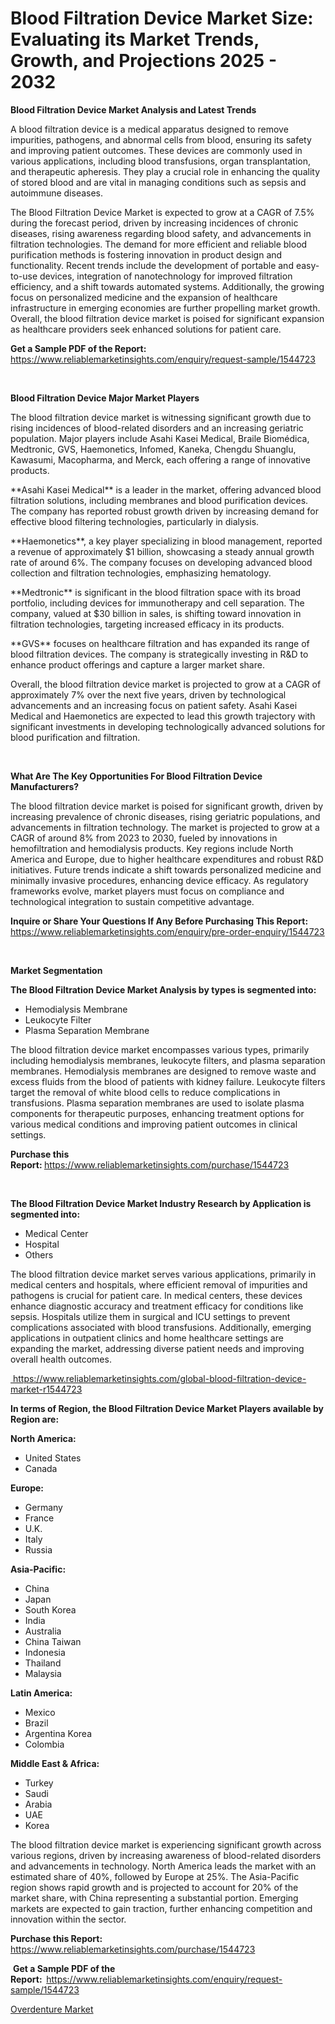 <p><h1>Blood Filtration Device Market Size: Evaluating its Market Trends, Growth, and Projections 2025 - 2032</h1></p><p><strong>Blood Filtration Device Market Analysis and Latest Trends</strong></p>
<p><p>A blood filtration device is a medical apparatus designed to remove impurities, pathogens, and abnormal cells from blood, ensuring its safety and improving patient outcomes. These devices are commonly used in various applications, including blood transfusions, organ transplantation, and therapeutic apheresis. They play a crucial role in enhancing the quality of stored blood and are vital in managing conditions such as sepsis and autoimmune diseases.</p><p>The Blood Filtration Device Market is expected to grow at a CAGR of 7.5% during the forecast period, driven by increasing incidences of chronic diseases, rising awareness regarding blood safety, and advancements in filtration technologies. The demand for more efficient and reliable blood purification methods is fostering innovation in product design and functionality. Recent trends include the development of portable and easy-to-use devices, integration of nanotechnology for improved filtration efficiency, and a shift towards automated systems. Additionally, the growing focus on personalized medicine and the expansion of healthcare infrastructure in emerging economies are further propelling market growth. Overall, the blood filtration device market is poised for significant expansion as healthcare providers seek enhanced solutions for patient care.</p></p>
<p><strong>Get a Sample PDF of the Report:&nbsp;</strong> <a href="https://www.reliablemarketinsights.com/enquiry/request-sample/1544723?utm_campaign=2630&utm_medium=2&utm_source=Github&utm_content=ia&utm_term=03032025&utm_id=blood-filtration-device">https://www.reliablemarketinsights.com/enquiry/request-sample/1544723</a></p>
<p>&nbsp;</p>
<p><strong>Blood Filtration Device Major Market Players</strong></p>
<p><p>The blood filtration device market is witnessing significant growth due to rising incidences of blood-related disorders and an increasing geriatric population. Major players include Asahi Kasei Medical, Braile Biomédica, Medtronic, GVS, Haemonetics, Infomed, Kaneka, Chengdu Shuanglu, Kawasumi, Macopharma, and Merck, each offering a range of innovative products.</p><p>**Asahi Kasei Medical** is a leader in the market, offering advanced blood filtration solutions, including membranes and blood purification devices. The company has reported robust growth driven by increasing demand for effective blood filtering technologies, particularly in dialysis.</p><p>**Haemonetics**, a key player specializing in blood management, reported a revenue of approximately $1 billion, showcasing a steady annual growth rate of around 6%. The company focuses on developing advanced blood collection and filtration technologies, emphasizing hematology.</p><p>**Medtronic** is significant in the blood filtration space with its broad portfolio, including devices for immunotherapy and cell separation. The company, valued at $30 billion in sales, is shifting toward innovation in filtration technologies, targeting increased efficacy in its products.</p><p>**GVS** focuses on healthcare filtration and has expanded its range of blood filtration devices. The company is strategically investing in R&D to enhance product offerings and capture a larger market share.</p><p>Overall, the blood filtration device market is projected to grow at a CAGR of approximately 7% over the next five years, driven by technological advancements and an increasing focus on patient safety. Asahi Kasei Medical and Haemonetics are expected to lead this growth trajectory with significant investments in developing technologically advanced solutions for blood purification and filtration.</p></p>
<p>&nbsp;</p>
<p><strong>What Are The Key Opportunities For Blood Filtration Device Manufacturers?</strong></p>
<p><p>The blood filtration device market is poised for significant growth, driven by increasing prevalence of chronic diseases, rising geriatric populations, and advancements in filtration technology. The market is projected to grow at a CAGR of around 8% from 2023 to 2030, fueled by innovations in hemofiltration and hemodialysis products. Key regions include North America and Europe, due to higher healthcare expenditures and robust R&D initiatives. Future trends indicate a shift towards personalized medicine and minimally invasive procedures, enhancing device efficacy. As regulatory frameworks evolve, market players must focus on compliance and technological integration to sustain competitive advantage.</p></p>
<p><strong>Inquire or Share Your Questions If Any Before Purchasing This Report:</strong> <a href="https://www.reliablemarketinsights.com/enquiry/pre-order-enquiry/1544723?utm_campaign=2630&utm_medium=2&utm_source=Github&utm_content=ia&utm_term=03032025&utm_id=blood-filtration-device">https://www.reliablemarketinsights.com/enquiry/pre-order-enquiry/1544723</a></p>
<p>&nbsp;</p>
<p><strong>Market Segmentation</strong></p>
<p><strong>The Blood Filtration Device Market Analysis by types is segmented into:</strong></p>
<p><ul><li>Hemodialysis Membrane</li><li>Leukocyte Filter</li><li>Plasma Separation Membrane</li></ul></p>
<p><p>The blood filtration device market encompasses various types, primarily including hemodialysis membranes, leukocyte filters, and plasma separation membranes. Hemodialysis membranes are designed to remove waste and excess fluids from the blood of patients with kidney failure. Leukocyte filters target the removal of white blood cells to reduce complications in transfusions. Plasma separation membranes are used to isolate plasma components for therapeutic purposes, enhancing treatment options for various medical conditions and improving patient outcomes in clinical settings.</p></p>
<p><strong>Purchase this Report:&nbsp;</strong><a href="https://www.reliablemarketinsights.com/purchase/1544723?utm_campaign=2630&utm_medium=2&utm_source=Github&utm_content=ia&utm_term=03032025&utm_id=blood-filtration-device">https://www.reliablemarketinsights.com/purchase/1544723</a></p>
<p>&nbsp;</p>
<p><strong>The Blood Filtration Device Market Industry Research by Application is segmented into:</strong></p>
<p><ul><li>Medical Center</li><li>Hospital</li><li>Others</li></ul></p>
<p><p>The blood filtration device market serves various applications, primarily in medical centers and hospitals, where efficient removal of impurities and pathogens is crucial for patient care. In medical centers, these devices enhance diagnostic accuracy and treatment efficacy for conditions like sepsis. Hospitals utilize them in surgical and ICU settings to prevent complications associated with blood transfusions. Additionally, emerging applications in outpatient clinics and home healthcare settings are expanding the market, addressing diverse patient needs and improving overall health outcomes.</p></p>
<p><a href="https://www.reliablemarketinsights.com/global-blood-filtration-device-market-r1544723?utm_campaign=2630&utm_medium=2&utm_source=Github&utm_content=ia&utm_term=03032025&utm_id=blood-filtration-device">&nbsp;https://www.reliablemarketinsights.com/global-blood-filtration-device-market-r1544723</a></p>
<p><strong>In terms of Region, the Blood Filtration Device Market Players available by Region are:</strong></p>
<p>
    <p> <strong> North America: </strong>
        <ul>
            <li>United States</li>
            <li>Canada</li>
        </ul>
        </p> 
    <p> <strong> Europe: </strong>
        <ul>
            <li>Germany</li>
            <li>France</li>
            <li>U.K.</li>
            <li>Italy</li>
            <li>Russia</li>
        </ul>
        </p> 
    <p> <strong> Asia-Pacific: </strong>
        <ul>
            <li>China</li>
            <li>Japan</li>
            <li>South Korea</li>
            <li>India</li>
            <li>Australia</li>
            <li>China Taiwan</li>
            <li>Indonesia</li>
            <li>Thailand</li>
            <li>Malaysia</li>
        </ul>
        </p> 
    <p> <strong> Latin America: </strong>
        <ul>
            <li>Mexico</li>
            <li>Brazil</li>
            <li>Argentina Korea</li>
            <li>Colombia</li>
        </ul>
        </p> 
    <p> <strong> Middle East & Africa: </strong>
        <ul>
            <li>Turkey</li>
            <li>Saudi</li>
            <li>Arabia</li>
            <li>UAE</li>
            <li>Korea</li>
        </ul>
    </p>
    </p>
<p><p>The blood filtration device market is experiencing significant growth across various regions, driven by increasing awareness of blood-related disorders and advancements in technology. North America leads the market with an estimated share of 40%, followed by Europe at 25%. The Asia-Pacific region shows rapid growth and is projected to account for 20% of the market share, with China representing a substantial portion. Emerging markets are expected to gain traction, further enhancing competition and innovation within the sector.</p></p>
<p><strong>Purchase this Report: </strong><a href="https://www.reliablemarketinsights.com/purchase/1544723?utm_campaign=2630&utm_medium=2&utm_source=Github&utm_content=ia&utm_term=03032025&utm_id=blood-filtration-device">https://www.reliablemarketinsights.com/purchase/1544723</a></p>
<p>&nbsp;<strong>Get a Sample PDF of the Report:&nbsp;&nbsp;</strong><a href="https://www.reliablemarketinsights.com/enquiry/request-sample/1544723?utm_campaign=2630&utm_medium=2&utm_source=Github&utm_content=ia&utm_term=03032025&utm_id=blood-filtration-device">https://www.reliablemarketinsights.com/enquiry/request-sample/1544723</a></p>
<p><strong></strong></p>
<p><p><a href="https://github.com/schwminh2001101/Market-Research-Report-List-1/blob/main/overdenture-market.md?utm_campaign=2630&utm_medium=2&utm_source=Github&utm_content=ia&utm_term=03032025&utm_id=blood-filtration-device">Overdenture Market</a></p></p>